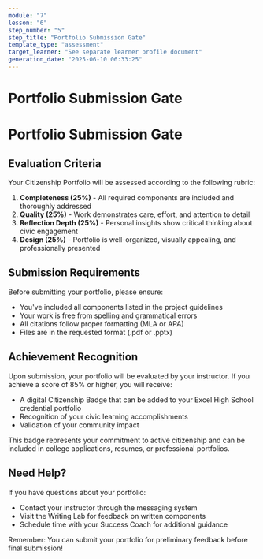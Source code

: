 ```yaml
---
module: "7"
lesson: "6"
step_number: "5"
step_title: "Portfolio Submission Gate"
template_type: "assessment"
target_learner: "See separate learner profile document"
generation_date: "2025-06-10 06:33:25"
---
```


# Portfolio Submission Gate

# Portfolio Submission Gate

## Evaluation Criteria

Your Citizenship Portfolio will be assessed according to the following rubric:

1. **Completeness (25%)** - All required components are included and thoroughly addressed
2. **Quality (25%)** - Work demonstrates care, effort, and attention to detail
3. **Reflection Depth (25%)** - Personal insights show critical thinking about civic engagement
4. **Design (25%)** - Portfolio is well-organized, visually appealing, and professionally presented

## Submission Requirements

Before submitting your portfolio, please ensure:
- You've included all components listed in the project guidelines
- Your work is free from spelling and grammatical errors
- All citations follow proper formatting (MLA or APA)
- Files are in the requested format (.pdf or .pptx)

## Achievement Recognition

Upon submission, your portfolio will be evaluated by your instructor. If you achieve a score of 85% or higher, you will receive:

- A digital Citizenship Badge that can be added to your Excel High School credential portfolio
- Recognition of your civic learning accomplishments
- Validation of your community impact

This badge represents your commitment to active citizenship and can be included in college applications, resumes, or professional portfolios.

## Need Help?

If you have questions about your portfolio:
- Contact your instructor through the messaging system
- Visit the Writing Lab for feedback on written components
- Schedule time with your Success Coach for additional guidance

Remember: You can submit your portfolio for preliminary feedback before final submission!